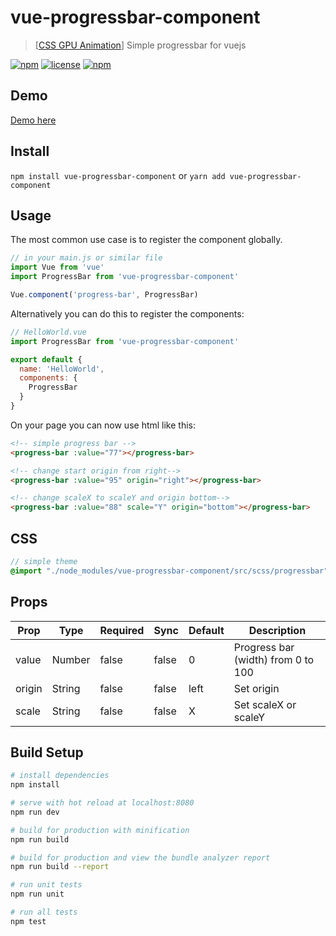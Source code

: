 # vue-progressbar-component

> [[CSS GPU Animation](https://www.smashingmagazine.com/2016/12/gpu-animation-doing-it-right/)] Simple progressbar for vuejs

[![npm](https://img.shields.io/npm/v/vue-progressbar-component.svg?style=for-the-badge)](https://www.npmjs.com/package/vue-progressbar-component)
[![license](https://img.shields.io/github/license/mashape/apistatus.svg?style=for-the-badge)](https://github.com/EvodiaAut/vue-progressbar-component/blob/master/LICENSE.md)
[![npm](https://img.shields.io/npm/dt/vue-progressbar-component.svg?style=for-the-badge)](https://www.npmjs.com/package/vue-progressbar-component)

## Demo

[Demo here](https://evodiaaut.github.io/vue-progressbar-component/)

## Install

`npm install vue-progressbar-component` or `yarn add vue-progressbar-component`

## Usage

The most common use case is to register the component globally.

```js
// in your main.js or similar file
import Vue from 'vue'
import ProgressBar from 'vue-progressbar-component'

Vue.component('progress-bar', ProgressBar)
```

Alternatively you can do this to register the components:

```js
// HelloWorld.vue
import ProgressBar from 'vue-progressbar-component'

export default {
  name: 'HelloWorld',
  components: {
    ProgressBar
  }
}
```

On your page you can now use html like this:

```html
<!-- simple progress bar -->
<progress-bar :value="77"></progress-bar>

<!-- change start origin from right-->
<progress-bar :value="95" origin="right"></progress-bar>

<!-- change scaleX to scaleY and origin bottom-->
<progress-bar :value="88" scale="Y" origin="bottom"></progress-bar>

```

## CSS

```scss
// simple theme
@import "./node_modules/vue-progressbar-component/src/scss/progressbar";
```

## Props

|Prop|Type|Required|Sync|Default|Description
|-|-|-|-|-|-|
|value|Number|false|false|0|Progress bar (width) from 0 to 100
|origin|String|false|false|left|Set origin
|scale|String|false|false|X|Set scaleX or scaleY

## Build Setup

``` bash
# install dependencies
npm install

# serve with hot reload at localhost:8080
npm run dev

# build for production with minification
npm run build

# build for production and view the bundle analyzer report
npm run build --report

# run unit tests
npm run unit

# run all tests
npm test
```
